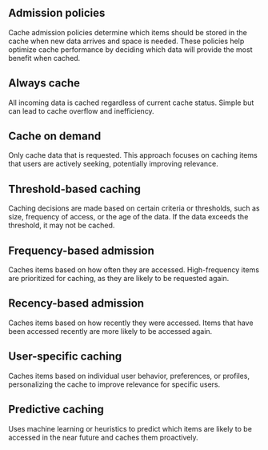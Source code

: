 ## Admission policies

Cache admission policies determine which items should be stored in the cache when new data arrives and space is needed. These policies help optimize cache performance by deciding which data will provide the most benefit when cached.

## Always cache

All incoming data is cached regardless of current cache status. Simple but can lead to cache overflow and inefficiency.

## Cache on demand

Only cache data that is requested. This approach focuses on caching items that users are actively seeking, potentially improving relevance.

## Threshold-based caching

Caching decisions are made based on certain criteria or thresholds, such as size, frequency of access, or the age of the data. If the data exceeds the threshold, it may not be cached.

## Frequency-based admission

Caches items based on how often they are accessed. High-frequency items are prioritized for caching, as they are likely to be requested again.

## Recency-based admission

Caches items based on how recently they were accessed. Items that have been accessed recently are more likely to be accessed again.

## User-specific caching

Caches items based on individual user behavior, preferences, or profiles, personalizing the cache to improve relevance for specific users.

## Predictive caching

Uses machine learning or heuristics to predict which items are likely to be accessed in the near future and caches them proactively.

